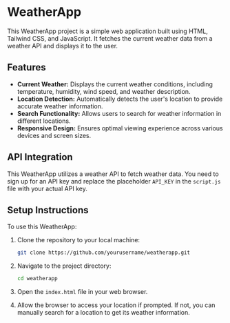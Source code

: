 # WeatherApp

This WeatherApp project is a simple web application built using HTML, Tailwind CSS, and JavaScript. It fetches the current weather data from a weather API and displays it to the user.

## Features

- **Current Weather:** Displays the current weather conditions, including temperature, humidity, wind speed, and weather description.
- **Location Detection:** Automatically detects the user's location to provide accurate weather information.
- **Search Functionality:** Allows users to search for weather information in different locations.
- **Responsive Design:** Ensures optimal viewing experience across various devices and screen sizes.

## API Integration
This WeatherApp utilizes a weather API to fetch weather data. You need to sign up for an API key and replace the placeholder `API_KEY` in the `script.js` file with your actual API key.


## Setup Instructions

To use this WeatherApp:

1. Clone the repository to your local machine:
    ```sh
    git clone https://github.com/yourusername/weatherapp.git
    ```

2. Navigate to the project directory:
    ```sh
    cd weatherapp
    ```

3. Open the `index.html` file in your web browser.

4. Allow the browser to access your location if prompted. If not, you can manually search for a location to get its weather information.



